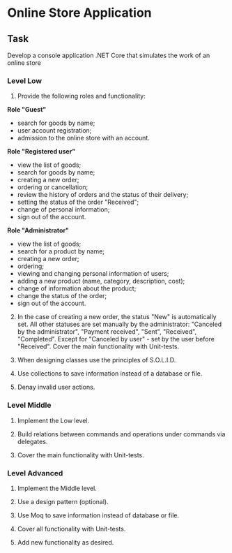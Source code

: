 # Online Store Application 

## Task

Develop a console application .NET Core that simulates the work of an online store 

### Level Low 


1. Provide the following roles and functionality:

**Role "Guest"** 

- search for goods by name; 
- user account registration; 
- admission to the online store with an account.

**Role "Registered user"** 

- view the list of goods; 
- search for goods by name; 
- creating a new order; 
- ordering or cancellation; 
- review the history of orders and the status of their delivery; 
- setting the status of the order "Received"; 
- change of personal information; 
- sign out of the account.

**Role "Administrator"** 

- view the list of goods; 
- search for a product by name; 
- creating a new order; 
- ordering; 
- viewing and changing personal information of users; 
- adding a new product (name, category, description, cost); 
- change of information about the product; 
- change the status of the order; 
- sign out of the account.
 

2. In the case of creating a new order, the status "New" is automatically set. All other statuses are set manually by the administrator: "Canceled by the administrator", "Payment received", "Sent", "Received", "Completed". Except for "Canceled by user" - set by the user before "Received". Cover the main functionality with Unit-tests. 

3. When designing classes use the principles of S.O.L.I.D. 

4. Use collections to save information instead of a database or file. 

5. Denay invalid user actions. 


### Level Middle

 
1. Implement the Low level. 

2. Build relations between commands and operations under commands  via delegates. 

3. Cover the main functionality with Unit-tests. 

 
### Level Advanced 

 
1. Implement the Middle level. 

2. Use a design pattern (optional). 

3. Use Moq to save information instead of database or file. 

4. Cover all functionality with Unit-tests. 

5. Add new functionality as desired. 

